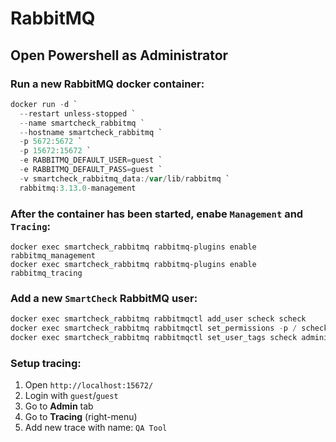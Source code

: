 # RabbitMQ

## Open Powershell as Administrator

### Run a new RabbitMQ docker container:
```powershell
docker run -d `
  --restart unless-stopped `
  --name smartcheck_rabbitmq `
  --hostname smartcheck_rabbitmq `
  -p 5672:5672 `
  -p 15672:15672 `
  -e RABBITMQ_DEFAULT_USER=guest `
  -e RABBITMQ_DEFAULT_PASS=guest `
  -v smartcheck_rabbitmq_data:/var/lib/rabbitmq `
  rabbitmq:3.13.0-management
```

### After the container has been started, enabe `Management` and `Tracing`:
```
docker exec smartcheck_rabbitmq rabbitmq-plugins enable rabbitmq_management
docker exec smartcheck_rabbitmq rabbitmq-plugins enable rabbitmq_tracing
```

### Add a new `SmartCheck` RabbitMQ user:
```powershell
docker exec smartcheck_rabbitmq rabbitmqctl add_user scheck scheck
docker exec smartcheck_rabbitmq rabbitmqctl set_permissions -p / scheck ".*" ".*" ".*"
docker exec smartcheck_rabbitmq rabbitmqctl set_user_tags scheck administrator
```

### Setup tracing:

1. Open `http://localhost:15672/`
2. Login with `guest`/`guest`
3. Go to __Admin__ tab
4. Go to __Tracing__ (right-menu)
5. Add new trace with name: `QA Tool`
